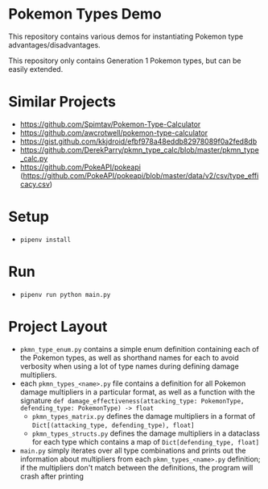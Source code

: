 Pokemon Types Demo
=====

This repository contains various demos for instantiating Pokemon type advantages/disadvantages.

This repository only contains Generation 1 Pokemon types, but can be easily extended.

Similar Projects
=====
- https://github.com/Spimtav/Pokemon-Type-Calculator
- https://github.com/awcrotwell/pokemon-type-calculator
- https://gist.github.com/kkjdroid/efbf978a48eddb82978089f0a2fed8db
- https://github.com/DerekParry/pkmn_type_calc/blob/master/pkmn_type_calc.py
- https://github.com/PokeAPI/pokeapi (https://github.com/PokeAPI/pokeapi/blob/master/data/v2/csv/type_efficacy.csv)

Setup
=====
- `pipenv install`

Run
=====
- `pipenv run python main.py`

Project Layout
=====
- `pkmn_type_enum.py` contains a simple enum definition containing each of the Pokemon types, as well as shorthand names for each to avoid verbosity when using a lot of type names during defining damage multipliers.
- each `pkmn_types_<name>.py` file contains a definition for all Pokemon damage multipliers in a particular format, as well as a function with the signature `def damage_effectiveness(attacking_type: PokemonType, defending_type: PokemonType) -> float`
    - `pkmn_types_matrix.py` defines the damage multipliers in a format of `Dict[(attacking_type, defending_type), float]`
    - `pkmn_types_structs.py` defines the damage multipliers in a dataclass for each type which contains a map of `Dict[defending_type, float]`
- `main.py` simply iterates over all type combinations and prints out the information about multipliers from each `pkmn_types_<name>.py` definition; if the multipliers don't match between the definitions, the program will crash after printing